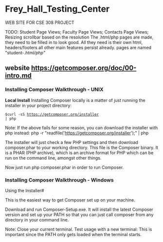 # Frey_Hall_Testing_Center

WEB SITE FOR CSE 308 PROJECT

TODO:
Student Page Views;
Faculty Page Views;
Contacts Page Views;
Resizing scrollbar based on the resolution
The .html/php pages are made, they need to be filled in to look good.
All they need is their own html, headers/footers all other main features persist already.
pages are named "student-*.html/php"*


## website https://getcomposer.org/doc/00-intro.md ##
### Installing Composer Walkthrough  - UNIX         ###

**Local Install**
Installing Composer locally is a matter of just running the installer in your project directory:

<code>$curl -sS https://getcomposer.org/installer | php</code>

Note: If the above fails for some reason, you can download the installer with php instead:
php -r "readfile('https://getcomposer.org/installer');" | php

The installer will just check a few PHP settings and then download composer.phar to your working 
directory. This file is the Composer binary. It is a PHAR (PHP archive), which is an archive 
format for PHP which can be run on the command line, amongst other things.

Now just run php composer.phar in order to run Composer.

### Installing Composer Walkthrough  - Windows       ###

Using the Installer#

This is the easiest way to get Composer set up on your machine.

Download and run Composer-Setup.exe. It will install the latest Composer version and set up your
PATH so that you can just call composer from any directory in your command line.

Note: Close your current terminal. Test usage with a new terminal: This is important since the
PATH only gets loaded when the terminal starts.
